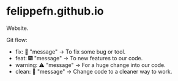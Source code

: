 # felippefn.github.io
Website.


Git flow:

- fix: :wrench: "message" -> To fix some bug or tool.
- feat: :fireworks: "message" -> To new features to our code.
- warning: :warning: "message" -> For a huge change into our code.
- clean: :broom: "message" -> Change code to a cleaner way to work.
